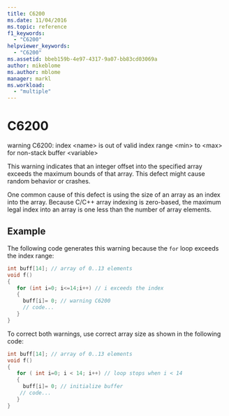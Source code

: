 ```yaml
---
title: C6200
ms.date: 11/04/2016
ms.topic: reference
f1_keywords:
  - "C6200"
helpviewer_keywords:
  - "C6200"
ms.assetid: bbeb159b-4e97-4317-9a07-bb83cd03069a
author: mikeblome
ms.author: mblome
manager: markl
ms.workload:
  - "multiple"
---
```

# C6200
warning C6200: index \<name> is out of valid index range \<min> to \<max> for non-stack buffer \<variable>

 This warning indicates that an integer offset into the specified array exceeds the maximum bounds of that array. This defect might cause random behavior or crashes.

 One common cause of this defect is using the size of an array as an index into the array. Because C/C++ array indexing is zero-based, the maximum legal index into an array is one less than the number of array elements.

## Example
 The following code generates this warning because the `for` loop exceeds the index range:

```cpp
int buff[14]; // array of 0..13 elements
void f()
{
   for (int i=0; i<=14;i++) // i exceeds the index
   {
     buff[i]= 0; // warning C6200
     // code...
   }
}
```

 To correct both warnings, use correct array size as shown in the following code:

```cpp
int buff[14]; // array of 0..13 elements
void f()
{
   for ( int i=0; i < 14; i++) // loop stops when i < 14
   {
     buff[i]= 0; // initialize buffer
    // code...
   }
}
```
